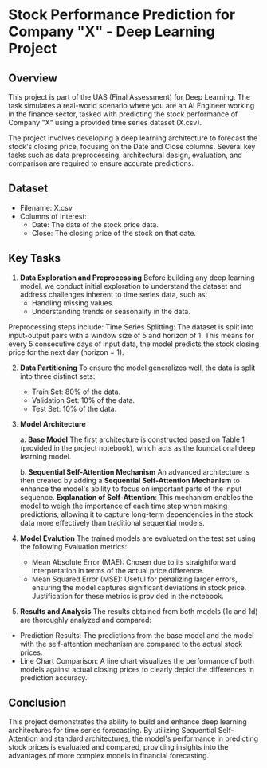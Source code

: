 # Stock Performance Prediction for Company "X" - Deep Learning Project

## Overview
This project is part of the UAS (Final Assessment) for Deep Learning. The task simulates a real-world scenario where you are an AI Engineer working in the finance sector, tasked with predicting the stock performance of Company "X" using a provided time series dataset (X.csv).

The project involves developing a deep learning architecture to forecast the stock's closing price, focusing on the Date and Close columns. Several key tasks such as data preprocessing, architectural design, evaluation, and comparison are required to ensure accurate predictions.

## Dataset
- Filename: X.csv
- Columns of Interest:
  - Date: The date of the stock price data.
  - Close: The closing price of the stock on that date.

## Key Tasks
1. **Data Exploration and Preprocessing**
Before building any deep learning model, we conduct initial exploration to understand the dataset and address challenges inherent to time series data, such as:
    - Handling missing values.
    - Understanding trends or seasonality in the data. <br>

Preprocessing steps include:
Time Series Splitting: The dataset is split into input-output pairs with a window size of 5 and horizon of 1. This means for every 5 consecutive days of input data, the model predicts the stock closing price for the next day (horizon = 1).

2. **Data Partitioning**
To ensure the model generalizes well, the data is split into three distinct sets:
    - Train Set: 80% of the data.
    - Validation Set: 10% of the data.
    - Test Set: 10% of the data.

3. **Model Architecture**

    a. **Base Model**
  The first architecture is constructed based on Table 1 (provided in the project notebook), which acts as the foundational deep learning model.
  
    b. **Sequential Self-Attention Mechanism**
  An advanced architecture is then created by adding a **Sequential Self-Attention Mechanism** to enhance the model's ability to focus on important parts of the input sequence.
    **Explanation of Self-Attention**: This mechanism enables the model to weigh the importance of each time step when making predictions, allowing it to capture long-term dependencies in the stock data more effectively than traditional sequential models.

4. **Model Evalution**
The trained models are evaluated on the test set using the following Evaluation metrics:
    - Mean Absolute Error (MAE): Chosen due to its straightforward interpretation in terms of the actual price difference.
    - Mean Squared Error (MSE): Useful for penalizing larger errors, ensuring the model captures significant deviations in stock price.
  Justification for these metrics is provided in the notebook.

5.  **Results and Analysis**
The results obtained from both models (1c and 1d) are thoroughly analyzed and compared:
  - Prediction Results: The predictions from the base model and the model with the self-attention mechanism are compared to the actual stock prices.
  - Line Chart Comparison: A line chart visualizes the performance of both models against actual closing prices to clearly depict the differences in prediction accuracy.

## Conclusion
This project demonstrates the ability to build and enhance deep learning architectures for time series forecasting. By utilizing Sequential Self-Attention and standard architectures, the model's performance in predicting stock prices is evaluated and compared, providing insights into the advantages of more complex models in financial forecasting.
